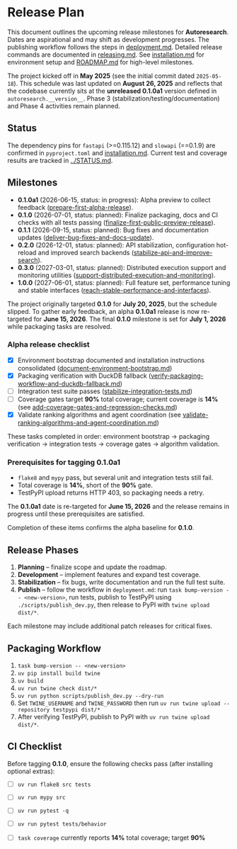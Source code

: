 # Release Plan

This document outlines the upcoming release milestones for **Autoresearch**.
Dates are aspirational and may shift as development progresses.
The publishing workflow follows the steps in
[deployment.md](deployment.md). Detailed release commands are documented in
[releasing.md](releasing.md). See
[installation.md](installation.md) for environment setup and
[ROADMAP.md](../ROADMAP.md) for high-level milestones.

The project kicked off in **May 2025** (see the initial commit dated
`2025-05-18`). This schedule was last updated on **August 26, 2025** and
reflects that the codebase currently sits at the **unreleased 0.1.0a1** version
defined in `autoresearch.__version__`. Phase 3
(stabilization/testing/documentation) and Phase 4 activities remain planned.

## Status

The dependency pins for `fastapi` (>=0.115.12) and `slowapi` (==0.1.9) are
confirmed in `pyproject.toml` and [installation.md](installation.md).
Current test and coverage results are tracked in
[../STATUS.md](../STATUS.md).

## Milestones

- **0.1.0a1** (2026-06-15, status: in progress): Alpha preview to collect
  feedback
  ([prepare-first-alpha-release](
  ../issues/prepare-first-alpha-release.md)).
- **0.1.0** (2026-07-01, status: planned): Finalize packaging, docs and CI
  checks with all tests passing
  ([finalize-first-public-preview-release](
  ../issues/finalize-first-public-preview-release.md)).
- **0.1.1** (2026-09-15, status: planned): Bug fixes and documentation updates
  ([deliver-bug-fixes-and-docs-update](
  ../issues/deliver-bug-fixes-and-docs-update.md)).
- **0.2.0** (2026-12-01, status: planned): API stabilization, configuration
  hot-reload and improved search backends
  ([stabilize-api-and-improve-search](
  ../issues/stabilize-api-and-improve-search.md)).
- **0.3.0** (2027-03-01, status: planned): Distributed execution support and
  monitoring utilities
  ([support-distributed-execution-and-monitoring](
  ../issues/archive/support-distributed-execution-and-monitoring.md)).
- **1.0.0** (2027-06-01, status: planned): Full feature set, performance
  tuning and stable interfaces
  ([reach-stable-performance-and-interfaces](
  ../issues/reach-stable-performance-and-interfaces.md)).

The project originally targeted **0.1.0** for **July 20, 2025**, but the
schedule slipped. To gather early feedback, an alpha **0.1.0a1** release is
now re-targeted for **June 15, 2026**. The final **0.1.0** milestone is set
for **July 1, 2026** while packaging tasks are resolved.

### Alpha release checklist

- [x] Environment bootstrap documented and installation instructions
  consolidated
  ([document-environment-bootstrap.md](
  ../issues/archive/document-environment-bootstrap.md))
- [x] Packaging verification with DuckDB fallback
  ([verify-packaging-workflow-and-duckdb-fallback.md](
  ../issues/archive/verify-packaging-workflow-and-duckdb-fallback.md))
- [ ] Integration test suite passes
  ([stabilize-integration-tests.md](
  ../issues/archive/stabilize-integration-tests.md))
- [ ] Coverage gates target **90%** total coverage; current coverage is
  **14%** (see
  [add-coverage-gates-and-regression-checks.md](
  ../issues/archive/add-coverage-gates-and-regression-checks.md))
- [x] Validate ranking algorithms and agent coordination
  (see
  [validate-ranking-algorithms-and-agent-coordination.md](
  ../issues/archive/validate-ranking-algorithms-and-agent-coordination.md))

These tasks completed in order: environment bootstrap → packaging verification
→ integration tests → coverage gates → algorithm validation.

### Prerequisites for tagging 0.1.0a1

- `flake8` and `mypy` pass, but several unit and integration tests still fail.
- Total coverage is **14%**, short of the **90%** gate.
- TestPyPI upload returns HTTP 403, so packaging needs a retry.

The **0.1.0a1** date is re-targeted for **June 15, 2026** and the release
remains in progress until these prerequisites are satisfied.

Completion of these items confirms the alpha baseline for **0.1.0**.

## Release Phases

1. **Planning** – finalize scope and update the roadmap.
2. **Development** – implement features and expand test coverage.
3. **Stabilization** – fix bugs, write documentation and run the full test
   suite.
4. **Publish** – follow the workflow in `deployment.md`: run
   `task bump-version -- <new-version>`, run tests, publish to TestPyPI using
   `./scripts/publish_dev.py`, then release to PyPI with `twine upload dist/*`.

Each milestone may include additional patch releases for critical fixes.

## Packaging Workflow

1. `task bump-version -- <new-version>`
2. `uv pip install build twine`
3. `uv build`
4. `uv run twine check dist/*`
5. `uv run python scripts/publish_dev.py --dry-run`
6. Set `TWINE_USERNAME` and `TWINE_PASSWORD` then run
   `uv run twine upload --repository testpypi dist/*`
7. After verifying TestPyPI, publish to PyPI with
   `uv run twine upload dist/*`.

## CI Checklist

Before tagging **0.1.0**, ensure the following checks pass (after installing
optional extras):

- [ ] `uv run flake8 src tests`
- [ ] `uv run mypy src`
- [ ] `uv run pytest -q`
- [ ] `uv run pytest tests/behavior`
- [ ] `task coverage` currently reports **14%** total coverage; target **90%**

